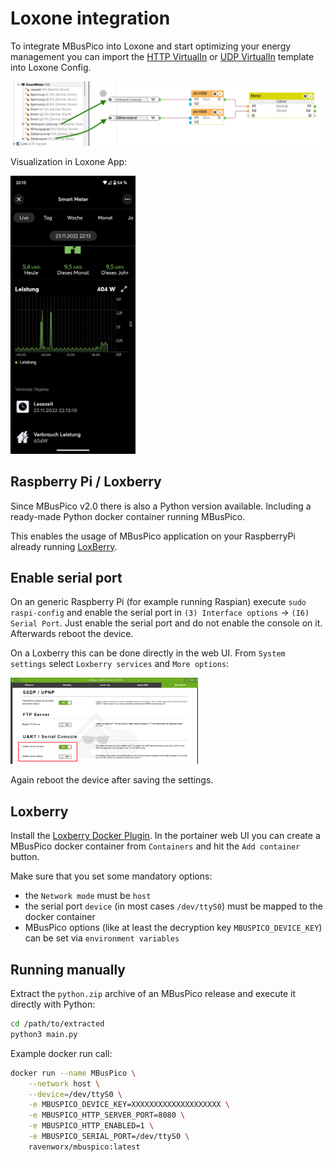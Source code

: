 # Loxone integration

To integrate MBusPico into Loxone and start optimizing your energy management you can import the [HTTP VirtualIn](VI_MBusPico.xml) 
or [UDP VirtualIn](VIU_MBusPico.xml) template into Loxone Config.

[<img src="config.png?raw=true" width="600"/>](config.png?raw=true)

Visualization in Loxone App:

[<img src="app.png?raw=true" width="200"/>](app.png?raw=true)

## Raspberry Pi / Loxberry

Since MBusPico v2.0 there is also a Python version available. Including a ready-made Python docker container running MBusPico.

This enables the usage of MBusPico application on your RaspberryPi already running [LoxBerry](https://github.com/mschlenstedt/Loxberry).

## Enable serial port

On an generic Raspberry Pi (for example running Raspian) execute  `sudo raspi-config` and enable the serial port in 
`(3) Interface options` -> `(I6) Serial Port`. Just enable the serial port and do not enable the console on it.
Afterwards reboot the device.

On a Loxberry this can be done directly in the web UI. From `System settings` select `Loxberry services` and `More options`:

[<img src="loxberry_enable_serialport.png?raw=true" width="300"/>](loxberry_enable_serialport.png?raw=true)

Again reboot the device after saving the settings.

## Loxberry

Install the [Loxberry Docker Plugin](https://wiki.loxberry.de/plugins/docker/start). In the portainer web UI you can create 
a MBusPico docker container from `Containers` and hit the `Add container` button.

Make sure that you set some mandatory options:

* the `Network mode` must be `host`
* the serial port `device` (in most cases `/dev/ttyS0`) must be mapped to the docker container
* MBusPico options (like at least the decryption key `MBUSPICO_DEVICE_KEY`) can be set via `environment variables`

## Running manually

Extract the `python.zip` archive of an MBusPico release and execute it directly with Python:
```sh
cd /path/to/extracted
python3 main.py
```

Example docker run call:
```sh
docker run --name MBusPico \
	--network host \
	--device=/dev/ttyS0 \
	-e MBUSPICO_DEVICE_KEY=XXXXXXXXXXXXXXXXXXXX \
	-e MBUSPICO_HTTP_SERVER_PORT=8080 \
	-e MBUSPICO_HTTP_ENABLED=1 \
	-e MBUSPICO_SERIAL_PORT=/dev/ttyS0 \
	ravenworx/mbuspico:latest
```
